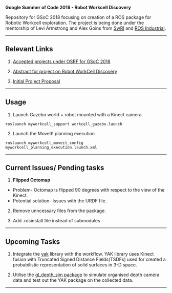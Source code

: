 **Google Summer of Code 2018 - Robot Workcell Discovery**

Repository for GSoC 2018 focusing on creation of a ROS package for Robotic Workcell exploration. The project is being done under the mentorship of Levi Armstrong and Alex Goins from [SwRI](https://www.swri.org/) and [ROS Industrial](https://rosindustrial.org/).
___

## Relevant Links

1. [Accepted projects under OSRF for GSoC 2018](https://summerofcode.withgoogle.com/organizations/5366449791565824/)

2. [Abstract for project on Robot WorkCell Discovery](https://summerofcode.withgoogle.com/projects/#6587806298669056)

3. [Initial Project Proposal](https://storage.googleapis.com/summerofcode-prod.appspot.com/gsoc/core_project/doc/6641891613868032_1522157594_GSoc_2018_Proposal-_Robot_Work_Cell_Discovery.pdf?Expires=1529053304&GoogleAccessId=summerofcode-prod%40appspot.gserviceaccount.com&Signature=U2SgVkEN%2FIxaRq4FF6QqIs2S5WvuqGawtN6QJQAYX0ONSLfyFtBVDj1R9u3BpiRPyNjgW5pac3OijgJ4y4zkZjFE8hR4AxO8aIlM1qsW6toc4RV3KVMBgvZgd0J2abDJq8ps2gWRhPQ7AyCbNRySzotFP4jZ8CilgEkTSg0CWLFICVAzSFgWoM4gmta5CjA90jatqwXRTReP3jhbmDw0eEMXrh1U9y9hEQ4Pno1xDJXLpri7VW33ML%2FsEOux5iPRPp%2ByO0CNZ8gqPB0K%2F3Qhi6%2FAnQ9O%2FArpoPzrJMaQW3yjEu6uYa57vWau7dVRSk6iI3IqjIJOblxTCcIuLLvhdA%3D%3D)

___

## Usage

1. Launch Gazebo world + robot mounted with a Kinect camera

~~~
roslaunch myworkcell_support workcell_gazebo.launch 
~~~

2. Launch the MoveIt! planning execution

~~~
roslaunch myworkcell_moveit_config myworkcell_planning_execution.launch.xml
~~~

___

## Current Issues/ Pending tasks 

1. **Flipped Octomap**

+ Problem- Octomap is flipped 90 degrees with respect to the view of the Kinect. 
+ Potential solution- Issues with the URDF file. 

2. Remove unncessary files from the package. 

3. Add .rosinstall file instead of submodules
___

## Upcoming Tasks

1. Integrate the [yak](https://github.com/AustinDeric/yak) library with the workflow. YAK library uses Kinect fusion with Truncated Signed Distance Fields(TSDFs) used for created a probabilistic representation of solid surfaces in 3-D space. 

2. Utilise the [gl_depth_sim package](https://github.com/Jmeyer1292/gl_depth_sim) to simulate organised depth camera data and test out the YAK package on the collected data. 

___


